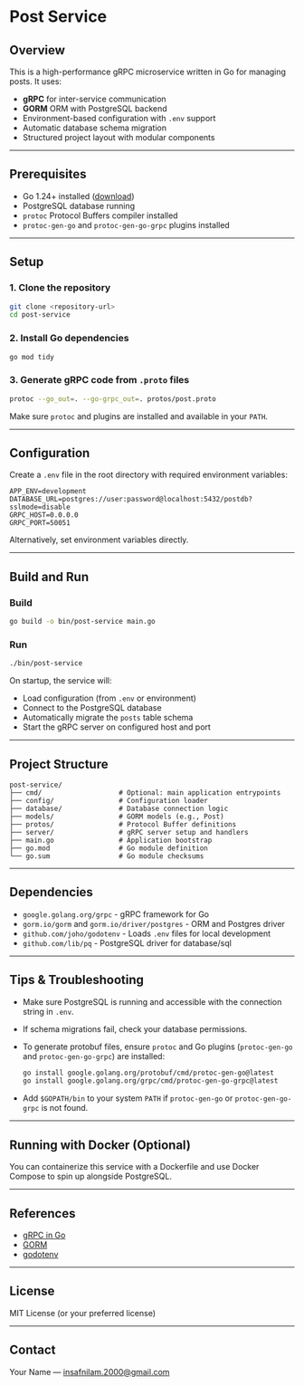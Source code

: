 # Post Service

## Overview

This is a high-performance gRPC microservice written in Go for managing posts. It uses:

- **gRPC** for inter-service communication
- **GORM** ORM with PostgreSQL backend
- Environment-based configuration with `.env` support
- Automatic database schema migration
- Structured project layout with modular components

---

## Prerequisites

- Go 1.24+ installed ([download](https://go.dev/dl/))
- PostgreSQL database running
- `protoc` Protocol Buffers compiler installed
- `protoc-gen-go` and `protoc-gen-go-grpc` plugins installed

---

## Setup

### 1. Clone the repository

```bash
git clone <repository-url>
cd post-service
```

### 2. Install Go dependencies

```bash
go mod tidy
```

### 3. Generate gRPC code from `.proto` files

```bash
protoc --go_out=. --go-grpc_out=. protos/post.proto
```

Make sure `protoc` and plugins are installed and available in your `PATH`.

---

## Configuration

Create a `.env` file in the root directory with required environment variables:

```env
APP_ENV=development
DATABASE_URL=postgres://user:password@localhost:5432/postdb?sslmode=disable
GRPC_HOST=0.0.0.0
GRPC_PORT=50051
```

Alternatively, set environment variables directly.

---

## Build and Run

### Build

```bash
go build -o bin/post-service main.go
```

### Run

```bash
./bin/post-service
```

On startup, the service will:

- Load configuration (from `.env` or environment)
- Connect to the PostgreSQL database
- Automatically migrate the `posts` table schema
- Start the gRPC server on configured host and port

---

## Project Structure

```
post-service/
├── cmd/                   # Optional: main application entrypoints
├── config/                # Configuration loader
├── database/              # Database connection logic
├── models/                # GORM models (e.g., Post)
├── protos/                # Protocol Buffer definitions
├── server/                # gRPC server setup and handlers
├── main.go                # Application bootstrap
├── go.mod                 # Go module definition
└── go.sum                 # Go module checksums
```

---

## Dependencies

- `google.golang.org/grpc` - gRPC framework for Go
- `gorm.io/gorm` and `gorm.io/driver/postgres` - ORM and Postgres driver
- `github.com/joho/godotenv` - Loads `.env` files for local development
- `github.com/lib/pq` - PostgreSQL driver for database/sql

---

## Tips & Troubleshooting

- Make sure PostgreSQL is running and accessible with the connection string in `.env`.

- If schema migrations fail, check your database permissions.

- To generate protobuf files, ensure `protoc` and Go plugins (`protoc-gen-go` and `protoc-gen-go-grpc`) are installed:

  ```bash
  go install google.golang.org/protobuf/cmd/protoc-gen-go@latest
  go install google.golang.org/grpc/cmd/protoc-gen-go-grpc@latest
  ```

- Add `$GOPATH/bin` to your system `PATH` if `protoc-gen-go` or `protoc-gen-go-grpc` is not found.

---

## Running with Docker (Optional)

You can containerize this service with a Dockerfile and use Docker Compose to spin up alongside PostgreSQL.

---

## References

- [gRPC in Go](https://grpc.io/docs/languages/go/)
- [GORM](https://gorm.io/)
- [godotenv](https://github.com/joho/godotenv)

---

## License

MIT License (or your preferred license)

---

## Contact

Your Name — [insafnilam.2000@gmail.com](mailto:insafnilam.2000@gmail.com)

```

```
